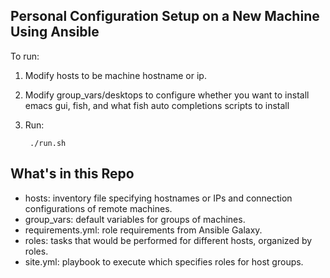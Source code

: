 Personal Configuration Setup on a New Machine Using Ansible
-------------------------------------------

To run:

1. Modify hosts to be machine hostname or ip.
3. Modify group_vars/desktops to configure whether you want to install emacs gui, fish, and what fish auto completions scripts to install
4. Run:

        ./run.sh

What's in this Repo
-----------------------
* hosts: inventory file specifying hostnames or IPs and connection configurations of remote machines.
* group_vars: default variables for groups of machines.
* requirements.yml: role requirements from Ansible Galaxy.
* roles: tasks that would be performed for different hosts, organized by roles.
* site.yml: playbook to execute which specifies roles for host groups. 
